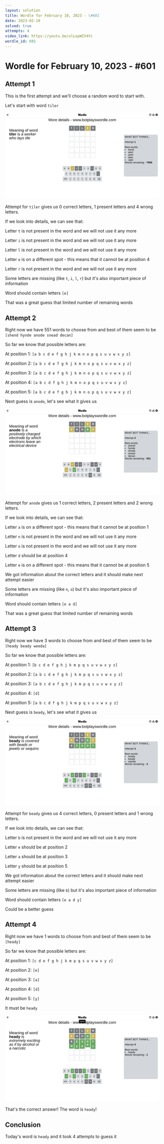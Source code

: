 ```yaml
---
layout: solution
title: Wordle for February 10, 2023 - \#601
date: 2023-02-10
solved: true
attempts: 4
video_link: https://youtu.be/ulLepWIV4Yc
wordle_id: 601
---
```


# Wordle for February 10, 2023 - \#601

## Attempt 1

This is the first attempt and we'll choose a random word to start with.

Let's start with word `tiler`

![Attempt 1](2023-02-10/attempt-1.png)

Attempt for `tiler` gives us 0 correct letters, 1 present letters and 4 wrong letters.

If we look into details, we can see that:

Letter `t` is not present in the word and we will not use it any more

Letter `i` is not present in the word and we will not use it any more

Letter `l` is not present in the word and we will not use it any more

Letter `e` is on a different spot - this means that it cannot be at position 4

Letter `r` is not present in the word and we will not use it any more

Some letters are missing (like `t`, `i`, `l`, `r`) but it's also important piece of information

Word should contain letters `[e]`

That was a great guess that limited number of remaining words



## Attempt 2

Right now we have 551 words to choose from and best of them seem to be `[shend hynde anode snead decan]`

So far we know that possible letters are:

At position 1: `[a b c d e f g h j k m n o p q s u v w x y z]`

At position 2: `[a b c d e f g h j k m n o p q s u v w x y z]`

At position 3: `[a b c d e f g h j k m n o p q s u v w x y z]`

At position 4: `[a b c d f g h j k m n o p q s u v w x y z]`

At position 5: `[a b c d e f g h j k m n o p q s u v w x y z]`

Next guess is `anode`, let's see what it gives us

![Attempt 2](2023-02-10/attempt-2.png)

Attempt for `anode` gives us 1 correct letters, 2 present letters and 2 wrong letters.

If we look into details, we can see that:

Letter `a` is on a different spot - this means that it cannot be at position 1

Letter `n` is not present in the word and we will not use it any more

Letter `o` is not present in the word and we will not use it any more

Letter `d` should be at position 4

Letter `e` is on a different spot - this means that it cannot be at position 5

We got information about the correct letters and it should make next attempt easier

Some letters are missing (like `n`, `o`) but it's also important piece of information

Word should contain letters `[e a d]`

That was a great guess that limited number of remaining words



## Attempt 3

Right now we have 3 words to choose from and best of them seem to be `[heady beady weeda]`

So far we know that possible letters are:

At position 1: `[b c d e f g h j k m p q s u v w x y z]`

At position 2: `[a b c d e f g h j k m p q s u v w x y z]`

At position 3: `[a b c d e f g h j k m p q s u v w x y z]`

At position 4: `[d]`

At position 5: `[a b c d f g h j k m p q s u v w x y z]`

Next guess is `beady`, let's see what it gives us

![Attempt 3](2023-02-10/attempt-3.png)

Attempt for `beady` gives us 4 correct letters, 0 present letters and 1 wrong letters.

If we look into details, we can see that:

Letter `b` is not present in the word and we will not use it any more

Letter `e` should be at position 2

Letter `a` should be at position 3

Letter `y` should be at position 5

We got information about the correct letters and it should make next attempt easier

Some letters are missing (like `b`) but it's also important piece of information

Word should contain letters `[e a d y]`

Could be a better guess



## Attempt 4

Right now we have 1 words to choose from and best of them seem to be `[heady]`

So far we know that possible letters are:

At position 1: `[c d e f g h j k m p q s u v w x y z]`

At position 2: `[e]`

At position 3: `[a]`

At position 4: `[d]`

At position 5: `[y]`

It must be `heady`

![Attempt 4](2023-02-10/attempt-4.png)

That's the correct answer! The word is `heady`!

## Conclusion

Today's word is `heady` and it took 4 attempts to guess it

